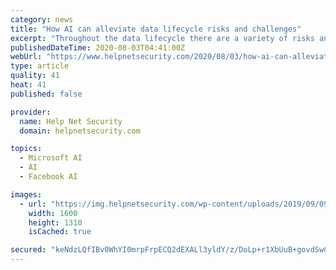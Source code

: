 ```yaml
---
category: news
title: "How AI can alleviate data lifecycle risks and challenges"
excerpt: "Throughout the data lifecycle there are a variety of risks and considerations to manage. You must find a way to track, store and protect against theft."
publishedDateTime: 2020-08-03T04:41:00Z
webUrl: "https://www.helpnetsecurity.com/2020/08/03/how-ai-can-alleviate-data-lifecycle-risks-and-challenges/"
type: article
quality: 41
heat: 41
published: false

provider:
  name: Help Net Security
  domain: helpnetsecurity.com

topics:
  - Microsoft AI
  - AI
  - Facebook AI

images:
  - url: "https://img.helpnetsecurity.com/wp-content/uploads/2019/09/09093146/robot.jpg"
    width: 1600
    height: 1310
    isCached: true

secured: "keNdzLQfIBv0WhYI0mrpFrpECQ2dEXALl3yldY/z/DoLp+r1XbUuB+govdSwCuhwCnzTH5mm5UO0N7gvNzCZ7wjRctYJTa1QM1FMC2R6Rux48Ko3crI88Gi1kyEsI5ct09DhQeUDJa80T7MJZfOz+XClEbEj4bFQLkIXCfXxZ/oEj02efpPn22cdfKPj6wpcuPseqtikue0CUt+s6pIDXNUGDDLDYFom6VAskKUSQxj96d7F1c8+ldugfDfu0F3y3RF6BrWqJSEFepcL/x32zGAchHrpxCTBY2TcBgM0UQUdQE+xFCf5BDfTlaA+zH6sCBt2jc6icordHTbEvSjS6w==;e2gfCiZlH8qDdMONe29ahQ=="
---
```


